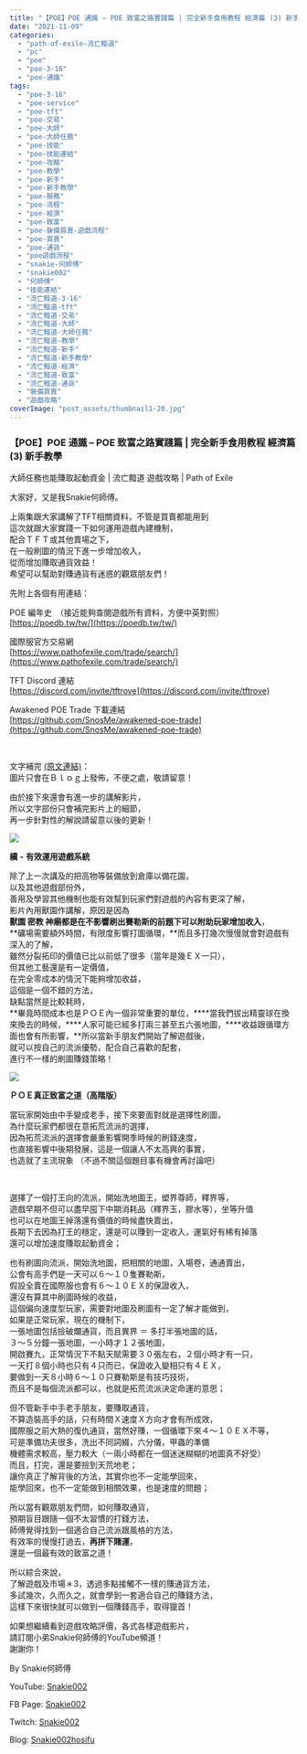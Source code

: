 ```yaml
---
title: "【POE】POE 通識 – POE 致富之路實踐篇 | 完全新手食用教程 經濟篇 (3) 新手教學 | 大師任務也能賺取起動資金 | 流亡黯道 遊戲攻略 | Path of Exile"
date: "2021-11-09"
categories: 
  - "path-of-exile-流亡黯道"
  - "pc"
  - "poe"
  - "poe-3-16"
  - "poe-通識"
tags: 
  - "poe-3-16"
  - "poe-service"
  - "poe-tft"
  - "poe-交易"
  - "poe-大師"
  - "poe-大師任務"
  - "poe-技能"
  - "poe-技能連結"
  - "poe-攻略"
  - "poe-教學"
  - "poe-新手"
  - "poe-新手教學"
  - "poe-服務"
  - "poe-流程"
  - "poe-經濟"
  - "poe-致富"
  - "poe-裝備買賣-遊戲流程"
  - "poe-買賣"
  - "poe-通貨"
  - "poe遊戲流程"
  - "snakie-何師傅"
  - "snakie002"
  - "何師傅"
  - "技能連結"
  - "流亡黯道-3-16"
  - "流亡黯道-tft"
  - "流亡黯道-交易"
  - "流亡黯道-大師"
  - "流亡黯道-大師任務"
  - "流亡黯道-教學"
  - "流亡黯道-新手"
  - "流亡黯道-新手教學"
  - "流亡黯道-經濟"
  - "流亡黯道-致富"
  - "流亡黯道-通貨"
  - "裝備買賣"
  - "遊戲攻略"
coverImage: "post_assets/thumbnail1-20.jpg"
---
```


### 【POE】POE 通識 – POE 致富之路實踐篇 | 完全新手食用教程 經濟篇 (3) 新手教學  
大師任務也能賺取起動資金 | 流亡黯道 遊戲攻略 | Path of Exile

  
大家好，又是我Snakie何師傅。  

  
上兩集跟大家講解了TFT相關資料，不管是買賣都能用到  
這次就跟大家實踐一下如何運用遊戲內建機制，  
配合ＴＦＴ或其他賣場之下，  
在一般刷圖的情況下進一步增加收入，  
從而增加賺取通貨效益！  
希望可以幫助對賺通貨有迷惑的觀眾朋友們！  

  
先附上各個有用連結：  

  
POE 編年史　（接近能夠查閱遊戲所有資料，方便中英對照）  
[https://poedb.tw/tw/](https://poedb.tw/tw/)  

  
國際服官方交易網  
[https://www.pathofexile.com/trade/search/](https://www.pathofexile.com/trade/search/)  

  
TFT Discord 連結  
[https://discord.com/invite/tftrove](https://discord.com/invite/tftrove)  

  
Awakened POE Trade 下載連結  
[https://github.com/SnosMe/awakened-poe-trade](https://github.com/SnosMe/awakened-poe-trade)  

  
   

  
文字補完 [(原文連結)](https://snakie002hosifu.blogspot.com/2021/08/068.html)：  
圖片只會在Ｂｌｏｇ上發佈，不便之處，敬請留意！  

  
由於接下來還會有進一步的講解影片，  
所以文字部份只會補完影片上的細節，  
再一步針對性的解說請留意以後的更新！  

  
![](post_assets/The_new_masters-300x169.jpg)  

  
**續** **-** **有效運用遊戲系統**  

  
除了上一次講及的把高物等裝備放到倉庫以備花園，  
以及其他遊戲部份外，  
善用及學習其他機制也能有效幫到玩家們對遊戲的內容有更深了解，  
影片內用獸園作講解，原因是因為  
**獸園 密教 神廟都是在不影響刷出賽勒斯的前題下可以附助玩家增加收入**，  
**礦場需要額外時間，有限度影響打圖循環，**而且多打幾次慢慢就會對遊戲有深入的了解，  
雖然分裂拓印的價值已比以前低了很多（當年是幾ＥＸ一只），  
但其他工藝還是有一定價值，  
在完全零成本的情況下能夠增加收益，  
這個是一個不錯的方法，  
缺點當然是比較耗時，  
**畢竟時間成本也是ＰＯＥ內一個非常重要的單位，****當我們拔出精靈球在換來換去的時候，****人家可能已經多打兩三甚至五六張地圖，****收益跟循環方面也會有所影響，**所以當新手朋友們開始了解遊戲後，  
就可以按自己的流派優勢，配合自己喜歡的配套，  
進行不一樣的刷圖賺錢策略！  

  
![](post_assets/Capture-14-899x1024.png)  

  
**ＰＯＥ真正致富之道（高階版）**  

  
當玩家開始由中手變成老手，接下來要面對就是選擇性刷圖，  
為什麼玩家們都很在意拓荒流派的選擇，  
因為拓荒流派的選擇會嚴重影響開季時候的刷錢速度，  
也直接影響中後期發展，這是一個讓人不太高興的事實，  
也造就了主流現象 （不過不關這個題目事有機會再討論吧）  

  
   

  
選擇了一個打王向的流派，開始洗地圖王，塑界尊師，釋界等，  
遊戲早期不但可以盡早囤下中期消耗品（釋界玉，膠水等），坐等升值  
也可以在地圖王掉落還有價值的時候盡快賣出，  
長期下去因為打王的穩定，還是可以賺到一定收入，運氣好有稀有掉落  
還可以增加速度賺取起動資金；  

  
也有刷圖向流派，開始洗地圖，把相關的地圖，入場卷，通通賣出，  
公會有高手們是一天可以６～１０隻賽勒斯，  
假設全賣在國際服也會有６～１０ＥＸ的保證收入，  
還沒有算其中刷圖時候的收益，  
這個偏向速度型玩家，需要對地圖及刷圖有一定了解才能做到，  
如果是正常玩家，現在的機制下，  
一張地圖包括撿破爛通貨，而且異界 ＝ 多打半張地圖的話，  
３～５分鐘一張地圖，一小時才１２張地圖，  
開啟賽九，正常情況下不點天賦需要３０張左右，２個小時才有一只，  
一天打８個小時也只有４只而已，保證收入變相只有４ＥＸ，  
要做到一天８小時６～１０只賽勒斯是有技巧技術，  
而且不是每個流派都可以，也就是拓荒流派決定命運的意思；  

  
但不管新手中手老手朋友，要賺取通貨，  
不算造裝高手的話，只有時間Ｘ速度Ｘ方向才會有所成效，  
國際服之前大熱的復仇通貨，當然好賺，一個循環下來４～１０ＥＸ不等，  
可是準備功夫很多，洗出不同詞綴，六分儀，甲蟲的準備  
機體需求較高，壓力較大（一兩小時都在一個迷迷糊糊的地圖真不好受）  
而且，打完，還是要撿到天荒地老；  
讓你真正了解背後的方法，其實你也不一定能學回來，  
能學回來，也不一定能做到相關效果，也是速度的問題；  

  
所以當有觀眾朋友們問，如何賺取通貨，  
預期盲目跟隨一個不太習慣的打錢方法，  
師傅覺得找到一個適合自己流派跟風格的方法，  
有效率的慢慢打過去，**再拼下賭運**，  
還是一個最有效的致富之道！  

  
所以綜合來說，  
了解遊戲及市場＊3，透過多點接觸不一樣的賺通貨方法，  
多試幾次，久而久之，就會學到一套適合自己的賺錢方法，  
這樣下來很快就可以做到一個賺錢高手，取得獵首！  

  
如果想繼續看到遊戲攻略評價，各式各樣遊戲影片，  
請訂閱小弟Snakie何師傅的YouTube頻道！  
謝謝你！  

  
By Snakie何師傅  

  
YouTube: [Snakie002](https://www.youtube.com/c/Snakie002/)  

  
FB Page: [Snakie002](https://www.facebook.com/Snakie002/)  

  
Twitch: [Snakie002](https://www.twitch.tv/snakie002/)  

  
Blog: [Snakie002hosifu](https://snakie002hosifu.blog/)
